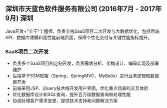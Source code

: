 ## 深圳市天蓝色软件服务有限公司 (2016年7月 - 2017年9月) 深圳

Java开发+"全干"工程师，负责全栈SaaS项目二次开发与大数据优化，包括后端API、数据库建模和高性能前端页面，保障个性化交付与关键性能指标提升。

### SaaS项目二次开发

- 负责多个SaaS项目的定制开发，负责需求分析、架构设计、编码实现及部署维护
- 后端基于SSM框架（Spring、SpringMVC、MyBatis）进行业务逻辑和数据层开发
- 前端采用JSP、jQuery技术栈开发用户界面，优化重点场景的交互体验
- 优化数据库设计和SQL查询，提升百万级数据查询和处理性能
- 协调处理客户需求变更，提供技术支持和问题解决方案